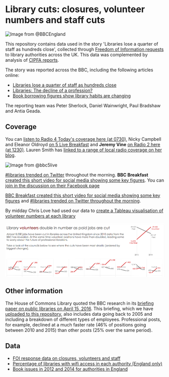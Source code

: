 # Library cuts: closures, volunteer numbers and staff cuts

![Image from @BBCEngland](https://pbs.twimg.com/media/CetbYziWIAEw8N4.jpg)

This repository contains data used in the story 'Libraries lose a quarter of staff as hundreds close', collected through [Freedom of Information requests](https://github.com/BBC-Data-Unit/libraries/blob/master/FOI_request.md) to library authorities across the UK. This data was complemented by analysis of [CIPFA reports](http://www.cipfa.org/services/statistics/comparative-profiles/public-libraries).

The story was reported across the BBC, including the following articles online:

* [Libraries lose a quarter of staff as hundreds close](http://www.bbc.co.uk/news/uk-england-35707956)
* [Libraries: The decline of a profession?](http://www.bbc.co.uk/news/uk-england-35724957)
* [Book borrowing figures show library habits are changing](http://www.bbc.co.uk/news/uk-england-35788332)

The reporting team was Peter Sherlock, Daniel Wainwright, Paul Bradshaw and Antia Geada.

## Coverage

You can [listen to Radio 4 Today's coverage here (at 0730)](http://www.bbc.co.uk/programmes/b074x312), Nicky Campbell and Eleanor Oldroyd [on 5 Live Breakfast](http://www.bbc.co.uk/programmes/b074z5m5) and **Jeremy Vine** [on Radio 2 here (at 1230)](http://www.bbc.co.uk/programmes/b074lfpf). Lauren Smith has [linked to a range of local radio coverage on her blog](https://laurensmith.wordpress.com/2011/01/19/radio-marathon/).

![Image from @bbc5live](https://pbs.twimg.com/media/Ces4VfHWEAAfliU.jpg)

[#libraries trended on Twitter](https://twitter.com/WeNeedLibraries/status/714758162704953347) throughout the morning. **BBC Breakfast** [created this short video for social media showing some key figures](https://twitter.com/BBCBreakfast/status/714703963078176768). You can [join in the discussion on their Facebook page](https://www.facebook.com/bbcbreakfast/videos/vb.127439507270196/1294853730528762/?type=2&theater) 

[BBC Breakfast created this short video for social media showing some key figures](https://twitter.com/BBCBreakfast/status/714703963078176768) and [#libraries trended on Twitter throughout the morning](https://twitter.com/WeNeedLibraries/status/714758162704953347).

By midday Chris Love had used our data to [create a Tableau visualisation of volunteer numbers at each library](https://public.tableau.com/views/LibraryCuts/Cuts?:embed=y&:display_count=yes&:showTabs=y)

![](https://raw.githubusercontent.com/BBC-Data-Unit/libraries/master/librariestableau.png)

## Other information

The House of Commons Library quoted the BBC research in its [briefing paper on public libraries on April 15, 2016](http://researchbriefings.parliament.uk/ResearchBriefing/Summary/SN05875). This briefing, which we have [uploaded to this repository](https://github.com/BBC-Data-Unit/libraries/blob/master/HouseOfCommons%20Libraries%20Briefing%20SN05875.pdf), also includes data going back to 2005 and including a breakdown of different types of employees. Professional posts, for example, declined at a much faster rate (46% of positions going between 2010 and 2015) than other posts (25% over the same period).

## Data

* [FOI response data on closures, volunteers and staff](https://github.com/BBC-Data-Unit/libraries/blob/master/library_closures_BBC.csv)
* [Percentage of libraries with wifi access in each authority (England only)](https://github.com/BBC-Data-Unit/libraries/blob/master/LibrariesWithWiFiPoints.csv)
* [Book issues in 2012 and 2014 for authorities in England](https://github.com/BBC-Data-Unit/libraries/blob/master/LibrariesBookBorrowing.csv)
